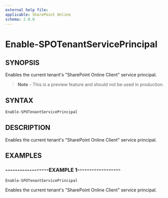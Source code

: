 ```yaml
---
external help file:
applicable: SharePoint Online
schema: 2.0.0
---
```


# Enable-SPOTenantServicePrincipal

## SYNOPSIS
Enables the current tenant's "SharePoint Online Client" service principal.

> **Note** - This is a preview feature and should not be used in production.

## SYNTAX

```powershell
Enable-SPOTenantServicePrincipal
```

## DESCRIPTION
Enables the current tenant's "SharePoint Online Client" service principal.

## EXAMPLES

### ------------------EXAMPLE 1------------------
```powershell
Enable-SPOTenantServicePrincipal
```

Enables the current tenant's "SharePoint Online Client" service principal.
